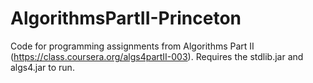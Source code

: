 # AlgorithmsPartII-Princeton
Code for programming assignments from Algorithms Part II (https://class.coursera.org/algs4partII-003).
Requires the stdlib.jar and algs4.jar to run.
